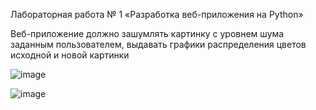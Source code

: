 Лабораторная работа № 1 «Разработка веб-приложения на Python»

Веб-приложение должно зашумлять картинку с уровнем шума заданным
пользователем, выдавать графики распределения цветов исходной и новой картинки

![image](https://github.com/user-attachments/assets/3f5c9f70-9c09-428a-ab34-7ebbe20f72dd)


![image](https://github.com/user-attachments/assets/b18a02e9-91f1-40dd-8b60-415d72b92085)


